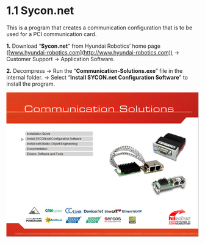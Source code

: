 # 1.1 Sycon.net

This is a program that creates a communication configuration that is to be used for a PCI communication card.

**1.**     Download “**Sycon.net**” from Hyundai Robotics’ home page ([www.hyundai-robotics.com](http://www.hyundai-robotics.com)) -> Customer Support -> Application Software.

**2.**     Decompress -> Run the “**Communication-Solutions.exe**” file in the internal folder. -> Select “**Install SYCON.net Configuration Software**” to install the program.

![Figure 1 Screen for installing Sycon.net](<../.gitbook/assets/image (5).png>)
